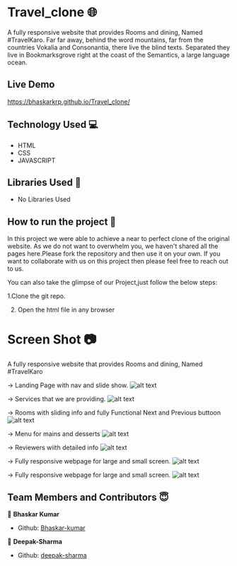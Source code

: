 # Travel_clone 🌐
A fully responsive website that provides Rooms and dining, Named #TravelKaro. Far far away, behind the word mountains, far from the countries Vokalia and Consonantia, there live the blind texts. Separated they live in Bookmarksgrove right at the coast of the Semantics, a large language ocean.

## Live Demo

https://bhaskarkrp.github.io/Travel_clone/

## Technology Used 💻

 - HTML
 - CSS
 - JAVASCRIPT

## Libraries Used 🌟

- No Libraries Used

## How to run the project 📑

In this project we were able to achieve a near to perfect clone of the original website. As we do not want to overwhelm you, we haven't shared all the pages here.Please fork the repository and then use it on your own. If you want to collaborate with us on this project then please feel free to reach out to us.

You can also take the glimpse of our Project,just follow the below steps:

1.Clone the git repo.

2. Open the html file in any browser


# Screen Shot 📷
A fully responsive website that provides Rooms and dining, Named #TravelKaro

-> Landing Page with nav and slide show.
![alt text](screenShots/screenshot01.png "Landing Page with nav and slide show.")

-> Services that we are providing.
![alt text](screenShots/screenshot02.png "Landing Page with nav and slide show.")

-> Rooms with sliding info and fully Functional Next and Previous buttoon
![alt text](screenShots/screenshot03.png "Landing Page with nav and slide show.")

-> Menu for mains and desserts
![alt text](screenShots/screenshot04.png "Landing Page with nav and slide show.")

-> Reviewers wiith detailed info 
![alt text](screenShots/screenshot05.png "Landing Page with nav and slide show.")

-> Fully responsive webpage for large and small screen.
![alt text](screenShots/screenshot06.png "Landing Page with nav and slide show.")

-> Fully responsive webpage for large and small screen.
![alt text](screenShots/screenshot07.png "Landing Page with nav and slide show.")
<br>

## Team Members and Contributors 😇

👤 **Bhaskar Kumar**

- Github: [Bhaskar-kumar](https://github.com/bhaskarkrp)

👤 **Deepak-Sharma**

- Github: [deepak-sharma](https://github.com/deepak-sharma-21)
